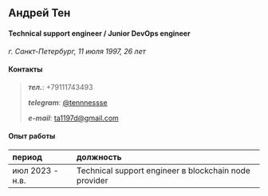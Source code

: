 ## Андрей Тен
#### Technical support engineer / Junior DevOps engineer
_г. Санкт-Петербург, 11 июля 1997, 26 лет_

#### Контакты
> **_тел._**: +79111743493
>
> **_telegram_**: [@tennnessse](https://t.me/tennnessse)
>
> **_e-mail_**: ta1197d@gmail.com

#### Опыт работы

| период        | должность          |
|:-------------|:------------------|
| июл 2023 - н.в.| Technical support engineer в blockchain node provider |

